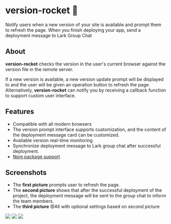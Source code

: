 # version-rocket  🔔

Notify users when a new version of your site is available and prompt them to refresh the page.
When you finish deploying your app, send a deployment message to Lark Group Chat

## About

**version-rocket** checks the version in the user's current browser against the version file in the remote server.

If a new version is available, a new version update prompt will be displayed to and the user will be given an operation button to refresh the page. Alternatively, **version-rocket** can notify you by receiving a callback function to support custom user interface.

## Features

- Compatible with all modern browsers
- The version prompt interface supports customization, and the content of the deployment message card can be customized.
- Available version real-time monitoring
- Synchronize deployment message to Lark group chat after successful deployment.
- [Npm package support](https://www.npmjs.com/package/version-rocket)


## Screenshots

- The **first picture** prompts user to refresh the page.
- The **second picture** shows that after the successful deployment of the project, the deployment message will be sent to the group chat to inform the team members.
- The **third picture** @All with optional settings based on second picture

<img src="https://github.com/guMcrey/version-rocket/blob/main/assets/available-version-tips.gif?raw=true" />
<img src="https://github.com/guMcrey/version-rocket/blob/main/assets/deploy-success-message.jpg?raw=true" />
<img src="https://github.com/guMcrey/version-rocket/blob/main/assets/deploy-success-message-with-all.jpg?raw=true" />